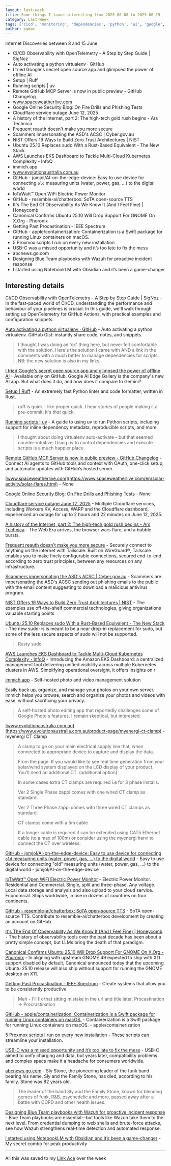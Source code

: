 ```yaml
---
layout: last-week
title: Some things I found interesting from 2025-06-08 to 2025-06-15
category: Last-Week
tags: ['cicd', 'monitoring', 'dependencies', 'python', 'ai', 'google', 'llm', 'mobile', 'ide', 'python', 'dependencies', 'python', 'coding assistant', 'llm', 'solar system', 'space', 'email', 'phishing', 'security', 'cloudflare', 'incident', 'history', 'internet', 'authentication', 'networking', 'security', 'cyber', 'phishing', 'security', 'networking', 'zero trust', 'open source', 'security', 'ubuntu', 'aws', 'k8s', 'management', 'host your own', 'open source', 'photography', 'software', 'monitoring', 'power', 'monitoring', 'power', 'monitoring', 'power', 'ai', 'llm', 'text-to-speech', 'ai', 'llm', 'observability', 'linux', 'ubuntu', 'development', 'personal', 'apple', 'macos', 'virtualisation', 'management', 'proxmox', 'virtualisation', 'mobile', 'music', 'cyber', 'security', 'google', 'knowledge', 'llm', 'management']
author: pgmac
---
```


Internet Discoveries between  8 and 15 June

- CI/CD Observability with OpenTelemetry - A Step by Step Guide | SigNoz
- Auto activating a python virtualenv · GitHub
- I tried Google's secret open source app and glimpsed the power of offline AI
- Setup | Ruff
- Running scripts | uv
- Remote GitHub MCP Server is now in public preview - GitHub Changelog
- www.spaceweatherlive.com
- Google Online Security Blog: On Fire Drills and Phishing Tests
- Cloudflare service outage June 12, 2025
- A history of the Internet, part 2: The high-tech gold rush begins - Ars Technica
- Frequent reauth doesn't make you more secure
- Scammers impersonating the ASD's ACSC | Cyber.gov.au
- NIST Offers 19 Ways to Build Zero Trust Architectures | NIST
- Ubuntu 25.10 Replaces sudo With a Rust-Based Equivalent - The New Stack
- AWS Launches EKS Dashboard to Tackle Multi-Cloud Kubernetes Complexity - InfoQ
- immich.app
- www.evolutionaustralia.com.au
- GitHub - jomjol/AI-on-the-edge-device: Easy to use device for connecting `old` measuring units (water, power, gas, ...) to the digital world
- IoTaWatt™ Open WiFi Electric Power Monitor
- GitHub - resemble-ai/chatterbox: SoTA open-source TTS
- It's The End Of Observability As We Know It (And I Feel Fine) | Honeycomb
- Canonical Confirms Ubuntu 25.10 Will Drop Support For GNOME On X.Org - Phoronix
- Getting Past Procastination - IEEE Spectrum
- GitHub - apple/containerization: Containerization is a Swift package for running Linux containers on macOS.
- 5 Proxmox scripts I run on every new installation
- USB-C was a missed opportunity and it’s too late to fix the mess
- abcnews.go.com
- Designing Blue Team playbooks with Wazuh for proactive incident response
- I started using NotebookLM with Obsidian and it’s been a game-changer

## Interesting details

<a name="CI/CD Observability with OpenTelemetry - A Step by Step Guide | SigNoz">[CI/CD Observability with OpenTelemetry - A Step by Step Guide | SigNoz](https://signoz.io/blog/cicd-observability-with-opentelemetry/)</a> - In the fast-paced world of CI/CD, understanding the performance and behaviour of your pipelines is crucial. In this guide, we'll walk through setting up OpenTelemetry for GitHub Actions, with practical examples and configuration snippets.

<a name="Auto activating a python virtualenv · GitHub">[Auto activating a python virtualenv · GitHub](https://gist.github.com/pgmac/0bc0da3df511ca58993ec5416950a04d)</a> - Auto activating a python virtualenv. GitHub Gist: instantly share code, notes, and snippets.

> I thought I was doing an 'ok' thing here, but never felt comfortable with the solution. Here's the solution I came with AND a link in the comments with a much better to manage dependencies for scripts. NB: the new solution is also in my links.

<a name="I tried Google's secret open source app and glimpsed the power of offline AI">[I tried Google's secret open source app and glimpsed the power of offline AI](https://www.androidauthority.com/google-ai-edge-gallery-3565904/)</a> - Available only on GitHub, Google AI Edge Gallery is the company's new AI app. But what does it do, and how does it compare to Gemini?

<a name="Setup | Ruff">[Setup | Ruff](https://docs.astral.sh/ruff/editors/setup/#zed)</a> - An extremely fast Python linter and code formatter, written in Rust.

> ruff is quick - like proper quick.
> I hear stories of people making it a pre-commit, it's _that_ quick.

<a name="Running scripts | uv">[Running scripts | uv](https://docs.astral.sh/uv/guides/scripts/#using-a-shebang-to-create-an-executable-file)</a> - A guide to using uv to run Python scripts, including support for inline dependency metadata, reproducible scripts, and more.

> I thought about doing virtualenv auto-activate - but that seemed counter-intuitive.
> Using uv to control dependencies and execute scripts is a much happier place.

<a name="Remote GitHub MCP Server is now in public preview - GitHub Changelog">[Remote GitHub MCP Server is now in public preview - GitHub Changelog](https://github.blog/changelog/2025-06-12-remote-github-mcp-server-is-now-available-in-public-preview/)</a> - Connect AI agents to GitHub tools and context with OAuth, one-click setup, and automatic updates with GitHub’s hosted server.

<a name="www.spaceweatherlive.com">[www.spaceweatherlive.com](https://www.spaceweatherlive.com/en/solar-activity/solar-flares.html)</a> - None

<a name="Google Online Security Blog: On Fire Drills and Phishing Tests">[Google Online Security Blog: On Fire Drills and Phishing Tests](https://security.googleblog.com/2024/05/on-fire-drills-and-phishing-tests.html)</a> - None

<a name="Cloudflare service outage June 12, 2025">[Cloudflare service outage June 12, 2025](https://blog.cloudflare.com/cloudflare-service-outage-june-12-2025/)</a> - Multiple Cloudflare services, including Workers KV, Access, WARP and the Cloudflare dashboard, experienced an outage for up to 2 hours and 22 minutes on June 12, 2025.

<a name="A history of the Internet, part 2: The high-tech gold rush begins - Ars Technica">[A history of the Internet, part 2: The high-tech gold rush begins - Ars Technica](https://arstechnica.com/gadgets/2025/06/a-history-of-the-internet-part-2-the-high-tech-gold-rush-begins/)</a> - The Web Era arrives, the browser wars flare, and a bubble bursts.

<a name="Frequent reauth doesn't make you more secure">[Frequent reauth doesn't make you more secure](https://tailscale.com/blog/frequent-reath-security)</a> - Securely connect to anything on the internet with Tailscale. Built on WireGuard®️, Tailscale enables you to make finely configurable connections, secured end-to-end according to zero trust principles, between any resources on any infrastructure.

<a name="Scammers impersonating the ASD's ACSC | Cyber.gov.au">[Scammers impersonating the ASD's ACSC | Cyber.gov.au](https://www.cyber.gov.au/about-us/view-all-content/alerts-and-advisories/email-scammers-impersonating-asds-acsc)</a> - Scammers are impersonating the ASD's ACSC sending out phishing emails to the public with the email content suggesting to download a malicious antivirus program.

<a name="NIST Offers 19 Ways to Build Zero Trust Architectures | NIST">[NIST Offers 19 Ways to Build Zero Trust Architectures | NIST](https://www.nist.gov/news-events/news/2025/06/nist-offers-19-ways-build-zero-trust-architectures)</a> - The examples use off-the-shelf commercial technologies, giving organizations valuable starting points

<a name="Ubuntu 25.10 Replaces sudo With a Rust-Based Equivalent - The New Stack">[Ubuntu 25.10 Replaces sudo With a Rust-Based Equivalent - The New Stack](https://thenewstack.io/ubuntu-25-10-replaces-sudo-with-a-rust-based-equivalent/)</a> - The new sudo-rs is meant to be a near drop-in replacement for sudo, but some of the less secure aspects of sudo will not be supported.

> Rusty sudo

<a name="AWS Launches EKS Dashboard to Tackle Multi-Cloud Kubernetes Complexity - InfoQ">[AWS Launches EKS Dashboard to Tackle Multi-Cloud Kubernetes Complexity - InfoQ](https://www.infoq.com/news/2025/06/aws-eks-dashboard-kubernetes/)</a> - Introducing the Amazon EKS Dashboard: a centralized management tool delivering unified visibility across multiple Kubernetes clusters in AWS. Simplifying operational oversight, it offers insights on r

<a name="immich.app">[immich.app](https://immich.app/)</a> - Self-hosted photo and video management solution

Easily back up, organize, and manage your photos on your own server. Immich helps you browse, search and organize your photos and videos with ease, without sacrificing your privacy.

> A self-hosted photo editing app that reportedly challenges some of Google Photo's features.
> I remain skeptical, but interested.

<a name="www.evolutionaustralia.com.au">[www.evolutionaustralia.com.au](https://www.evolutionaustralia.com.au/product-page/myenergi-ct-clamp)</a> - myenergi CT Clamp

> A clamp to go on your main electrical supply line that, when connected to appropriate device to capture and display the data.
> 
> From the page:
> If you would like to see real time generation from your solar/wind system displayed on the LCD display of your product. You’ll need an additional CT. (additional option)
> 
> In some cases extra CT clamps are required i.e for 3 phase installs. 
> 
> Ver 2 Single Phase zappi comes with one wired CT clamp as standard.
> 
> Ver 2 Three Phase zappi comes with three wired CT clamps as standard.
> 
> CT clamps come with a 5m cable
> 
> If a longer cable is required it can be extended using CAT5 Ethernet cable (to a max of 100m) or consider using the myenergi harvi to connect the CT over wireless.

<a name="GitHub - jomjol/AI-on-the-edge-device: Easy to use device for connecting `old` measuring units (water, power, gas, ...) to the digital world">[GitHub - jomjol/AI-on-the-edge-device: Easy to use device for connecting `old` measuring units (water, power, gas, ...) to the digital world](https://github.com/jomjol/AI-on-the-edge-device)</a> - Easy to use device for connecting "old" measuring units (water, power, gas, ...) to the digital world - jomjol/AI-on-the-edge-device

<a name="IoTaWatt™ Open WiFi Electric Power Monitor">[IoTaWatt™ Open WiFi Electric Power Monitor](https://iotawatt.com/)</a> - Electric Power Monitor. Residential and Commercial. Single, split and three-phase. Any voltage.  Local data storage and analysis and also upload to your cloud service. Economical. Ships worldwide, in use in dozens of countries on four continents.

<a name="GitHub - resemble-ai/chatterbox: SoTA open-source TTS">[GitHub - resemble-ai/chatterbox: SoTA open-source TTS](https://github.com/resemble-ai/chatterbox)</a> - SoTA open-source TTS. Contribute to resemble-ai/chatterbox development by creating an account on GitHub.

<a name="It's The End Of Observability As We Know It (And I Feel Fine) | Honeycomb">[It's The End Of Observability As We Know It (And I Feel Fine) | Honeycomb](https://www.honeycomb.io/blog/its-the-end-of-observability-as-we-know-it-and-i-feel-fine)</a> - The history of observability tools over the past decade has been about a pretty simple concept, but LLMs bring the death of that paradigm.

<a name="Canonical Confirms Ubuntu 25.10 Will Drop Support For GNOME On X.Org - Phoronix">[Canonical Confirms Ubuntu 25.10 Will Drop Support For GNOME On X.Org - Phoronix](https://www.phoronix.com/news/Ubuntu-25.10-No-GNOME-X.Org)</a> - In aligning with upstream GNOME 49 expected to ship with X11 support disabled by default, Canonical announced today that the upcoming Ubuntu 25.10 release will also ship without support for running the GNOME desktop on X11.

<a name="Getting Past Procastination - IEEE Spectrum">[Getting Past Procastination - IEEE Spectrum](https://spectrum.ieee.org/getting-past-procastination)</a> - Create systems that allow you to be consistently productive

> Meh - I'll fix that sitting mistake in the url and title later.
> Procastination -> Procrastination

<a name="GitHub - apple/containerization: Containerization is a Swift package for running Linux containers on macOS.">[GitHub - apple/containerization: Containerization is a Swift package for running Linux containers on macOS.](https://github.com/apple/containerization)</a> - Containerization is a Swift package for running Linux containers on macOS. - apple/containerization

<a name="5 Proxmox scripts I run on every new installation">[5 Proxmox scripts I run on every new installation](https://www.xda-developers.com/proxmox-scripts-run-new-installation/)</a> - These scripts can streamline your installation.

<a name="USB-C was a missed opportunity and it’s too late to fix the mess">[USB-C was a missed opportunity and it’s too late to fix the mess](https://www.androidauthority.com/usb-c-cant-be-fixed-3560127/)</a> - USB-C aimed to unify charging and data, but years later, compatibility problems and complex specs make it a headache for consumers worldwide.

<a name="abcnews.go.com">[abcnews.go.com](https://abcnews.go.com/US/sly-stone-pioneering-leader-funk-band-sly-family/story?id=122666345)</a> - Sly Stone, the pioneering leader of the funk band bearing his name, Sly and the Family Stone, has died, according to his family. Stone was 82 years old.

> The leader of the band Sly and the Family Stone, known for blending genres of funk, R&B, psychedelic and more, passed away after a battle with COPD and other health issues.

<a name="Designing Blue Team playbooks with Wazuh for proactive incident response">[Designing Blue Team playbooks with Wazuh for proactive incident response](https://www.bleepingcomputer.com/news/security/designing-blue-team-playbooks-with-wazuh-for-proactive-incident-response/)</a> - Blue Team playbooks are essential—but tools like Wazuh take them to the next level. From credential dumping to web shells and brute-force attacks, see how Wazuh strengthens real-time detection and automated response.

<a name="I started using NotebookLM with Obsidian and it’s been a game-changer">[I started using NotebookLM with Obsidian and it’s been a game-changer](https://www.xda-developers.com/using-notebooklm-with-obsidian/)</a> - My secret combo for peak productivity


---

All this was saved to my [Link Ace](https://links.pgmac.net.au/) over the week